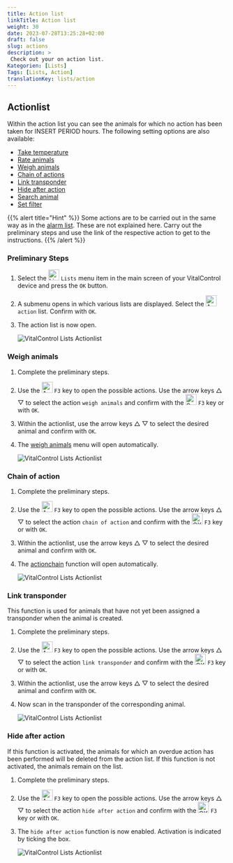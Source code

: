 ```yaml
---
title: Action list
linkTitle: Action list
weight: 30
date: 2023-07-28T13:25:28+02:00
draft: false
slug: actions
description: >
 Check out your on action list.
Kategorien: [Lists]
Tags: [Lists, Action]
translationKey: lists/action
---
```

## Actionlist

Within the action list you can see the animals for which no action has been taken for INSERT PERIOD hours. The following setting options are also available:

- [Take temperature](../alarm/#take-temperature)
- [Rate animals](../alarm/#rate-animal)
- [Weigh animals](../actions/#weigh-animals)
- [Chain of actions](../actions/#chain-of-action)
- [Link transponder](../actions/#link-transponder)
- [Hide after action](../actions/#hide-after-action)
- [Search animal](../alarm/#search-animal)
- [Set filter](../alarm/#set-filter)

{{% alert title="Hint" %}}
Some actions are to be carried out in the same way as in the [alarm list](../alarm). These are not explained here. Carry out the preliminary steps and use the link of the respective action to get to the instructions.
{{% /alert %}}

### Preliminary Steps

1. Select the <img src="/icons/listen.svg" width="25" align="bottom" alt="Lists" />  `Lists` menu item in the main screen of your VitalControl device and press the `OK` button.

2. A submenu opens in which various lists are displayed. Select the  <img src="/icons/actionlist.svg" width="25" align="bottom" alt="Action" /> `action` list. Confirm with `OK`.

3. The action list is now open.

   ![VitalControl Lists Actionlist](../images/firststeps3.png "Preliminary Steps")

### Weigh animals

1. Complete the preliminary steps.

2. Use the <img src="/icons/animalhistorysettings.svg" width="25" align="bottom" alt="Actions" /> `F3` key to open the possible actions. Use the arrow keys △ ▽ to select the action `weigh animals` and confirm with the <img src="/icons/save.svg" width="25" align="bottom" alt="Save" /> `F3` key or with `OK`.

3. Within the actionlist, use the arrow keys △ ▽ to select the desired animal and confirm with `OK`.

4. The [weigh animals](..) menu will open automatically.

   ![VitalControl Lists Actionlist](../images/weightanimals.png "Weigh animals")

### Chain of action

1. Complete the preliminary steps.

2. Use the <img src="/icons/animalhistorysettings.svg" width="25" align="bottom" alt="Actions" />  `F3` key to open the possible actions. Use the arrow keys △ ▽ to select the action `chain of action` and confirm with the <img src="/icons/ok.svg" width="25" align="bottom" alt="OK" /> `F3` key or with `OK`.

3. Within the actionlist, use the arrow keys △ ▽ to select the desired animal and confirm with `OK`.

4. The [actionchain](..) function will open automatically.

   ![VitalControl Lists Actionlist](../images/chainofaction.png "Chain of action")

### Link transponder

This function is used for animals that have not yet been assigned a transponder when the animal is created.

1. Complete the preliminary steps.

2. Use the <img src="/icons/animalhistorysettings.svg" width="25" align="bottom" alt="Actions" />  `F3` key to open the possible actions. Use the arrow keys △ ▽ to select the action `link transponder` and confirm with the <img src="/icons/ok.svg" width="25" align="bottom" alt="OK" /> `F3` key or with `OK`.

3. Within the actionlist, use the arrow keys △ ▽ to select the desired animal and confirm with `OK`.

4. Now scan in the transponder of the corresponding animal.

   ![VitalControl Lists Actionlist](../images/linktransponder.png "Link transponder")

### Hide after action

If this function is activated, the animals for which an overdue action has been performed will be deleted from the action list. If this function is not activated, the animals remain on the list.

1. Complete the preliminary steps.

2. Use the <img src="/icons/animalhistorysettings.svg" width="25" align="bottom" alt="Actions" />  `F3` key to open the possible actions. Use the arrow keys △ ▽ to select the action `hide after action` and confirm with the <img src="/icons/ok.svg" width="25" align="bottom" alt="OK" /> `F3` key or with `OK`.

3. The `hide after action` function is now enabled. Activation is indicated by ticking the box.

   ![VitalControl Lists Actionlist](../images/hideafteraction.png "Hide after action")
